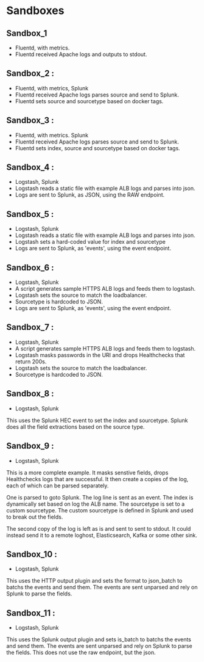 
# Sandboxes

## Sandbox_1  
* Fluentd, with metrics.
* Fluentd received Apache logs and outputs to stdout.

## Sandbox_2 : 
* Fluentd, with metrics, Splunk
* Fluentd received Apache logs parses source and send to Splunk.
* Fluentd sets source and sourcetype based on docker tags. 

## Sandbox_3 : 
* Fluentd, with metrics. Splunk
* Fluentd received Apache logs parses source and send to Splunk.
* Fluentd sets index, source and sourcetype based on docker tags. 

## Sandbox_4 : 
* Logstash, Splunk
* Logstash reads a static file with example ALB logs and parses into json.
* Logs are sent to Splunk, as JSON, using the RAW endpoint.

## Sandbox_5 : 
* Logstash, Splunk
* Logstash reads a static file with example ALB logs and parses into json.
* Logstash sets a hard-coded value for index and sourcetype
* Logs are sent to Splunk, as 'events', using the event endpoint.

## Sandbox_6 : 
* Logstash, Splunk
* A script generates sample HTTPS ALB logs and feeds them to logstash.
* Logstash sets the source to match the loadbalancer. 
* Sourcetype is hardcoded to JSON. 
* Logs are sent to Splunk, as 'events', using the event endpoint.

## Sandbox_7 : 
* Logstash, Splunk
* A script generates sample HTTPS ALB logs and feeds them to logstash.
* Logstash masks passwords in the URI and drops Healthchecks that return 200s.
* Logstash sets the source to match the loadbalancer. 
* Sourcetype is hardcoded to JSON. 

## Sandbox_8 : 
* Logstash, Splunk

 This uses the Splunk HEC event to set the index and sourcetype. Splunk does all the field extractions based on the source type.

## Sandbox_9 : 
* Logstash, Splunk

This is a more complete example. It masks senstive fields, drops Healthchecks logs that are successful. It then create a copies of the log, each of which can be parsed separately. 

One is parsed to goto Splunk. The log line is sent as an event. The index is dynamically set based on log the ALB name. The sourcetype is set to a custom sourcetype. The custom sourcetype is defined in Splunk and used to break out the fields.

The second copy of the log is left as is and sent to sent to stdout. It could instead send it to a remote loghost, Elasticsearch, Kafka or some other sink.

## Sandbox_10 :
* Logstash, Splunk

This uses the HTTP output plugin and sets the format to json_batch to batchs the events and send them. The
events are sent unparsed and rely on Splunk to parse the fields.

## Sandbox_11 :
* Logstash, Splunk

This uses the Splunk output plugin and sets is_batch to batchs the events and send them. The
events are sent unparsed and rely on Splunk to parse the fields. This does not use the raw endpoint, but the
json.

